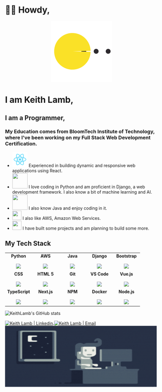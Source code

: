 # 👋🏻 Howdy,

<div align="center">
  <img src="https://raw.githubusercontent.com/Aniket965/Aniket965/master/pacman.svg?sanitize=true" width="200" height="200">
</div>

# I am Keith Lamb,
## I am a Programmer,
### My Education comes from BloomTech Institute of Technology, where I've been working on my Full Stack Web Development Certification.
- <img src="https://raw.githubusercontent.com/github/explore/80688e429a7d4ef2fca1e82350fe8e3517d3494d/topics/react/react.png" width="50" height="50"> Experienced in building dynamic and responsive web applications using React.
- <img src="https://media.giphy.com/media/KAq5w47R9rmTuvWOWa/giphy.gif" width="50" height="50"> I love coding in Python and am proficient in Django, a web development framework. I also know a bit of machine learning and AI.
- <img src="https://seeklogo.com/images/J/java-logo-7F8B35BAB3-seeklogo.com.png" width="50" height="50"> I also know Java and enjoy coding in it.
- <img src="https://cdn.svgporn.com/logos/aws.svg" width="30" height="30"> I also like AWS, Amazon Web Services.
- <img src="https://media0.giphy.com/media/pylpD8AoQCf3CQ1oO2/giphy.gif" width="30" height="30"> I have built some projects and am planning to build some more.

## My Tech Stack
<table>
  <tbody>
    <tr valign="top">
      <td width="20%" align="center">
        <strong>Python</strong><br><br>
        <img height="100px" src="https://upload.wikimedia.org/wikipedia/commons/thumb/c/c3/Python-logo-notext.svg/1200px-Python-logo-notext.svg.png">
      </td>
      <td width="20%" align="center">
        <strong>AWS</strong><br><br>
        <img height="64px" src="https://cdn.svgporn.com/logos/aws.svg">
      </td>
      <td width="20%" align="center">
        <strong>Java</strong><br><br>
        <img height="100px" src="https://upload.wikimedia.org/wikipedia/en/thumb/3/30/Java_programming_language_logo.svg/1200px-Java_programming_language_logo.svg.png">
      </td>
      <td width="20%" align="center">
        <strong>Django</strong><br><br>
        <img height="64px" src="https://cdn-icons-png.flaticon.com/512/5968/5968322.png">
      </td>
      <td width="20%" align="center">
        <strong>Bootstrap</strong><br><br>
        <img height="64px" src="https://cdn.svgporn.com/logos/bootstrap.svg">
      </td>
    </tr>
    <tr valign="top">
      <td align="center">
        <strong>CSS</strong><br><br>
        <img height="64px" src="https://cdn.svgporn.com/logos/css-3.svg">
      </td>
      <td align="center">
        <strong>HTML 5</strong><br><br>
        <img height="64px" src="https://cdn.svgporn.com/logos/html-5.svg">
      </td>
      <td align="center">
        <strong>Git</strong><br><br>
        <img height="64px" src="https://cdn.svgporn.com/logos/git-icon.svg">
      </td>
      <td align="center">
        <strong>VS Code</strong><br><br>
        <img height="64px" src="https://cdn.svgporn.com/logos/visual-studio-code.svg">
      </td>
      <td align="center">
        <strong>Vue.js</strong><br><br>
        <img height="64px" src="https://cdn.svgporn.com/logos/vue.svg">
      </td>
    </tr>
    <tr valign="top">
      <td align="center">
        <strong>TypeScript</strong><br><br>
        <img height="64px" src="https://cdn.svgporn.com/logos/typescript-icon.svg">
      </td>
      <td align="center">
        <strong>Next.js</strong><br><br>
        <img height="64px" src="https://cdn.svgporn.com/logos/nextjs-icon.svg">
      </td>
      <td align="center">
        <strong>NPM</strong><br><br>
        <img height="64px" src="https://cdn.svgporn.com/logos/npm-icon.svg">
      </td>
      <td align="center">
        <strong>Docker</strong><br><br>
        <img height="64px" src="https://cdn.svgporn.com/logos/docker-icon.svg">
      </td>
      <td align="center">
        <strong>Node.js</strong><br><br>
        <img height="64px" src="https://cdn.svgporn.com/logos/nodejs-icon.svg">
      </td>
    </tr>
  </tbody>
</table>

![KeithLamb's GitHub stats](https://github-readme-stats.vercel.app/api?username=KeithLamb72&show_icons=true&title_color=fff&icon_color=79ff97&text_color=9f9f9f&bg_color=151515)

<a href="https://www.linkedin.com/in/keith-lamb/">
  <img align="center" alt="Keith Lamb | Linkedin" width="24px" src="https://github.com/TheDudeThatCode/TheDudeThatCode/blob/master/Assets/Linkedin.svg" />
</a>
<a href="mailto:keithianlamb@gmail.com">
  <img align="center" alt="Keith Lamb | Email" width="26px" src="https://github.com/TheDudeThatCode/TheDudeThatCode/blob/master/Assets/Gmail.svg" />
</a>
<img src="https://raw.githubusercontent.com/AVS1508/AVS1508/master/assets/Night-Coding.gif" width= "500" height= "200">

<br><br><br><br>
